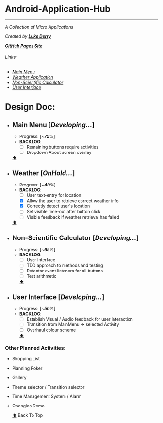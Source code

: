 # Android-Application-Hub  
_______________________________________________________________________________________________________________________________________
_A Collection of Micro Applications_  
  
_Created by_ [_**Luke Derry**_](https://www.linkedin.com/in/lukederry/)  

[_**GitHub Pages Site**_](https://lukederrynz.github.io/Android-Application-Hub/)

###### Links:  
 - [_Main Menu_](https://github.com/LukeDerryNZ/Android-Application-Hub/blob/master/README.md#main-menu-developing)  
 - [_Weather Application_](https://github.com/LukeDerryNZ/Android-Application-Hub/blob/master/README.md#weather-onhold)  
 - [_Non-Scientific Calculator_](https://github.com/LukeDerryNZ/Android-Application-Hub/blob/master/README.md#non-scientific-calculator-developing)  
 - [_User Interface_](https://github.com/LukeDerryNZ/Android-Application-Hub/blob/master/README.md#user-interface-developing)  

# Design Doc:  

- ## Main Menu [_Developing..._]  
  - Progress: [_~**75**%_]  
  - **BACKLOG**:  
    - [ ] Remaining buttons require activities 
    - [ ] Dropdown About screen overlay
    
  [:arrow_up:](https://github.com/LukeDerryNZ/Android-Application-Hub#android-application-hub)  
- ## Weather [_OnHold..._]  
  - Progress: [_~**40**%_]  
  - **BACKLOG**:  
    - [ ] User text-entry for location  
    - [x] Allow the user to retrieve correct weather info  
    - [x] Correctly detect user's location  
    - [ ] Set visible time-out after button click  
    - [ ] Visible feedback if weather retrieval has failed  
    
  [:arrow_up:](https://github.com/LukeDerryNZ/Android-Application-Hub#android-application-hub)  
- ## Non-Scientific Calculator [_Developing..._]  
  - Progress: [_~**65**%_]  
  - **BACKLOG**:  
    - [ ] User Interface  
    - [ ] TDD approach to methods and testing  
    - [ ] Refactor event listeners for all buttons  
    - [ ] Test arithmetic  
  
    [:arrow_up:](https://github.com/LukeDerryNZ/Android-Application-Hub#android-application-hub)     
- ## User Interface [_Developing..._]  
  - Progress: [_~**50**%_]  
  - **BACKLOG**:  
    - [ ] Establish Visual / Audio feedback for user interaction  
    - [ ] Transition from MainMenu -> selected Activity  
    - [ ] Overhaul colour scheme  
  
    [:arrow_up:](https://github.com/LukeDerryNZ/Android-Application-Hub#android-application-hub)  
### Other Planned Activities:  
- Shopping List  
- Planning Poker  
- Gallery  
- Theme selector / Transition selector  
- Time Management System  / Alarm  
- Opengles Demo  
  
  [:arrow_up:](https://github.com/LukeDerryNZ/Android-Application-Hub#android-application-hub)  Back To Top
